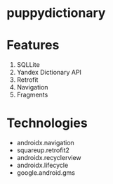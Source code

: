 # puppydictionary
# Features
1. SQLLite
2. Yandex Dictionary API
3. Retrofit
4. Navigation
5. Fragments

# Technologies
- androidx.navigation
- squareup.retrofit2
- androidx.recyclerview
- androidx.lifecycle
- google.android.gms
